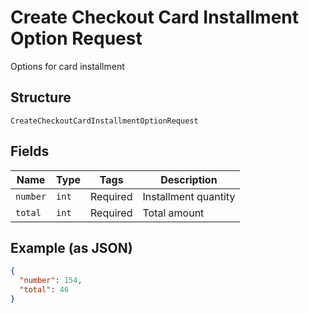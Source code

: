 
# Create Checkout Card Installment Option Request

Options for card installment

## Structure

`CreateCheckoutCardInstallmentOptionRequest`

## Fields

| Name | Type | Tags | Description |
|  --- | --- | --- | --- |
| `number` | `int` | Required | Installment quantity |
| `total` | `int` | Required | Total amount |

## Example (as JSON)

```json
{
  "number": 154,
  "total": 46
}
```

